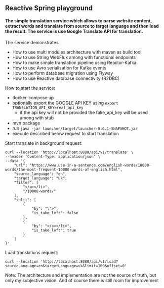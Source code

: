 ## Reactive Spring playground

#### The simple translation service which allows to parse website content, extract words and translate from source to target language and then load the result. The service is use Google Translate API for translation.

The service demonstrates:

- How to use multi modules architecture with maven as build tool
- How to use String WebFlux among with functional endpoints
- How to make simple translation pipeline using Reactor-Kafka
- How to use Avro serialization for Kafka events
- How to perform database migration using Flyway
- How to use Reactive database connectivity (R2DBC)

How to start the service:

- docker-compose up
- optionally export the GOOGLE API KEY using `export TRANSLATION_API_KEY=real_api_key`
    - if the api key will not be provided the fake_api_key will be used among with stub
- mvn package
- run `java -jar launcher/target/launcher-0.0.1-SNAPSHOT.jar`
- execute described below request to start translation

Start translate in background request:

```
curl --location 'http://localhost:8080/api/v1/translate' \
--header 'Content-Type: application/json' \
--data '{
    "url": "https://www.use-in-a-sentence.com/english-words/10000-words/the-most-frequent-10000-words-of-english.html",
    "source_language": "en",
    "target_language": "uk",
    "filter": [
        "</a></li>",
        "/10000-words/"
    ],
    "split": [
        {
            "by": "\">",
            "is_take_left": false
        },
        {
            "by": "</a></li>",
            "is_take_left": true
        }
    ]
}'
```

Load translations request:

```
curl --location 'http://localhost:8080/api/v1/load?sourceLanguage=en&targetLanguage=uk&limit=100&offset=0'
```

Note: The architecture and implementation are not the source of truth, but only my subjective vision. And of course
there is still room for improvement